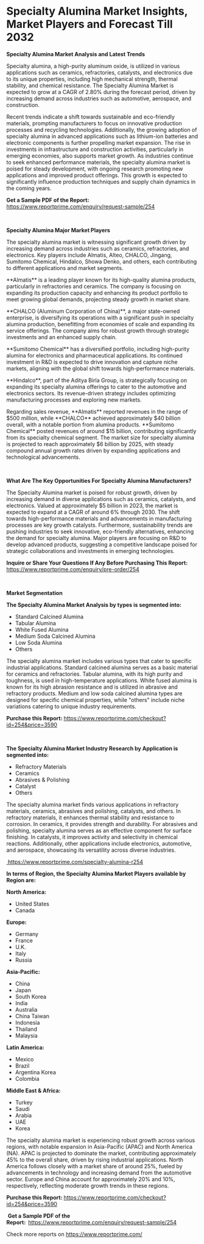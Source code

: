 <p><h1>Specialty Alumina Market Insights, Market Players and Forecast Till 2032</h1></p><p><strong>Specialty Alumina Market Analysis and Latest Trends</strong></p>
<p><p>Specialty alumina, a high-purity aluminum oxide, is utilized in various applications such as ceramics, refractories, catalysts, and electronics due to its unique properties, including high mechanical strength, thermal stability, and chemical resistance. The Specialty Alumina Market is expected to grow at a CAGR of 2.80% during the forecast period, driven by increasing demand across industries such as automotive, aerospace, and construction.</p><p>Recent trends indicate a shift towards sustainable and eco-friendly materials, prompting manufacturers to focus on innovative production processes and recycling technologies. Additionally, the growing adoption of specialty alumina in advanced applications such as lithium-ion batteries and electronic components is further propelling market expansion. The rise in investments in infrastructure and construction activities, particularly in emerging economies, also supports market growth. As industries continue to seek enhanced performance materials, the specialty alumina market is poised for steady development, with ongoing research promoting new applications and improved product offerings. This growth is expected to significantly influence production techniques and supply chain dynamics in the coming years.</p></p>
<p><strong>Get a Sample PDF of the Report:&nbsp;</strong> <a href="https://www.reportprime.com/enquiry/request-sample/254?utm_campaign=2280&utm_medium=2&utm_source=Github&utm_content=ia&utm_term=18032025&utm_id=specialty-alumina">https://www.reportprime.com/enquiry/request-sample/254</a></p>
<p>&nbsp;</p>
<p><strong>Specialty Alumina Major Market Players</strong></p>
<p><p>The specialty alumina market is witnessing significant growth driven by increasing demand across industries such as ceramics, refractories, and electronics. Key players include Almatis, Alteo, CHALCO, Jingang, Sumitomo Chemical, Hindalco, Showa Denko, and others, each contributing to different applications and market segments.</p><p>**Almatis** is a leading player known for its high-quality alumina products, particularly in refractories and ceramics. The company is focusing on expanding its production capacity and enhancing its product portfolio to meet growing global demands, projecting steady growth in market share.</p><p>**CHALCO (Aluminum Corporation of China)**, a major state-owned enterprise, is diversifying its operations with a significant push in specialty alumina production, benefitting from economies of scale and expanding its service offerings. The company aims for robust growth through strategic investments and an enhanced supply chain.</p><p>**Sumitomo Chemical** has a diversified portfolio, including high-purity alumina for electronics and pharmaceutical applications. Its continued investment in R&D is expected to drive innovation and capture niche markets, aligning with the global shift towards high-performance materials.</p><p>**Hindalco**, part of the Aditya Birla Group, is strategically focusing on expanding its specialty alumina offerings to cater to the automotive and electronics sectors. Its revenue-driven strategy includes optimizing manufacturing processes and exploring new markets.</p><p>Regarding sales revenue, **Almatis** reported revenues in the range of $500 million, while **CHALCO** achieved approximately $40 billion overall, with a notable portion from alumina products. **Sumitomo Chemical** posted revenues of around $15 billion, contributing significantly from its specialty chemical segment. The market size for specialty alumina is projected to reach approximately $6 billion by 2025, with steady compound annual growth rates driven by expanding applications and technological advancements.</p></p>
<p>&nbsp;</p>
<p><strong>What Are The Key Opportunities For Specialty Alumina Manufacturers?</strong></p>
<p><p>The Specialty Alumina market is poised for robust growth, driven by increasing demand in diverse applications such as ceramics, catalysts, and electronics. Valued at approximately $5 billion in 2023, the market is expected to expand at a CAGR of around 6% through 2030. The shift towards high-performance materials and advancements in manufacturing processes are key growth catalysts. Furthermore, sustainability trends are pushing industries to seek innovative, eco-friendly alternatives, enhancing the demand for specialty alumina. Major players are focusing on R&D to develop advanced products, suggesting a competitive landscape poised for strategic collaborations and investments in emerging technologies.</p></p>
<p><strong>Inquire or Share Your Questions If Any Before Purchasing This Report:</strong> <a href="https://www.reportprime.com/enquiry/pre-order/254?utm_campaign=2280&utm_medium=2&utm_source=Github&utm_content=ia&utm_term=18032025&utm_id=specialty-alumina">https://www.reportprime.com/enquiry/pre-order/254</a></p>
<p>&nbsp;</p>
<p><strong>Market Segmentation</strong></p>
<p><strong>The Specialty Alumina Market Analysis by types is segmented into:</strong></p>
<p><ul><li>Standard Calcined Alumina</li><li>Tabular Alumina</li><li>White Fused Alumina</li><li>Medium Soda Calcined Alumina</li><li>Low Soda Alumina</li><li>Others</li></ul></p>
<p><p>The specialty alumina market includes various types that cater to specific industrial applications. Standard calcined alumina serves as a basic material for ceramics and refractories. Tabular alumina, with its high purity and toughness, is used in high-temperature applications. White fused alumina is known for its high abrasion resistance and is utilized in abrasive and refractory products. Medium and low soda calcined alumina types are designed for specific chemical properties, while "others" include niche variations catering to unique industry requirements.</p></p>
<p><strong>Purchase this Report:&nbsp;</strong><a href="https://www.reportprime.com/checkout?id=254&price=3590&utm_campaign=2280&utm_medium=2&utm_source=Github&utm_content=ia&utm_term=18032025&utm_id=specialty-alumina">https://www.reportprime.com/checkout?id=254&price=3590</a></p>
<p>&nbsp;</p>
<p><strong>The Specialty Alumina Market Industry Research by Application is segmented into:</strong></p>
<p><ul><li>Refractory Materials</li><li>Ceramics</li><li>Abrasives & Polishing</li><li>Catalyst</li><li>Others</li></ul></p>
<p><p>The specialty alumina market finds various applications in refractory materials, ceramics, abrasives and polishing, catalysts, and others. In refractory materials, it enhances thermal stability and resistance to corrosion. In ceramics, it provides strength and durability. For abrasives and polishing, specialty alumina serves as an effective component for surface finishing. In catalysts, it improves activity and selectivity in chemical reactions. Additionally, other applications include electronics, automotive, and aerospace, showcasing its versatility across diverse industries.</p></p>
<p><a href="https://www.reportprime.com/specialty-alumina-r254?utm_campaign=2280&utm_medium=2&utm_source=Github&utm_content=ia&utm_term=18032025&utm_id=specialty-alumina">&nbsp;https://www.reportprime.com/specialty-alumina-r254</a></p>
<p><strong>In terms of Region, the Specialty Alumina Market Players available by Region are:</strong></p>
<p>
    <p> <strong> North America: </strong>
        <ul>
            <li>United States</li>
            <li>Canada</li>
        </ul>
        </p> 
    <p> <strong> Europe: </strong>
        <ul>
            <li>Germany</li>
            <li>France</li>
            <li>U.K.</li>
            <li>Italy</li>
            <li>Russia</li>
        </ul>
        </p> 
    <p> <strong> Asia-Pacific: </strong>
        <ul>
            <li>China</li>
            <li>Japan</li>
            <li>South Korea</li>
            <li>India</li>
            <li>Australia</li>
            <li>China Taiwan</li>
            <li>Indonesia</li>
            <li>Thailand</li>
            <li>Malaysia</li>
        </ul>
        </p> 
    <p> <strong> Latin America: </strong>
        <ul>
            <li>Mexico</li>
            <li>Brazil</li>
            <li>Argentina Korea</li>
            <li>Colombia</li>
        </ul>
        </p> 
    <p> <strong> Middle East & Africa: </strong>
        <ul>
            <li>Turkey</li>
            <li>Saudi</li>
            <li>Arabia</li>
            <li>UAE</li>
            <li>Korea</li>
        </ul>
    </p>
    </p>
<p><p>The specialty alumina market is experiencing robust growth across various regions, with notable expansion in Asia-Pacific (APAC) and North America (NA). APAC is projected to dominate the market, contributing approximately 45% to the overall share, driven by rising industrial applications. North America follows closely with a market share of around 25%, fueled by advancements in technology and increasing demand from the automotive sector. Europe and China account for approximately 20% and 10%, respectively, reflecting moderate growth trends in these regions.</p></p>
<p><strong>Purchase this Report: </strong><a href="https://www.reportprime.com/checkout?id=254&price=3590&utm_campaign=2280&utm_medium=2&utm_source=Github&utm_content=ia&utm_term=18032025&utm_id=specialty-alumina">https://www.reportprime.com/checkout?id=254&price=3590</a></p>
<p>&nbsp;<strong>Get a Sample PDF of the Report:&nbsp;&nbsp;</strong><a href="https://www.reportprime.com/enquiry/request-sample/254?utm_campaign=2280&utm_medium=2&utm_source=Github&utm_content=ia&utm_term=18032025&utm_id=specialty-alumina">https://www.reportprime.com/enquiry/request-sample/254</a></p>
<p><strong></strong></p>
<p>Check more reports on <a href="https://www.reportprime.com/?utm_campaign=2280&utm_medium=2&utm_source=Github&utm_content=ia&utm_term=18032025&utm_id=specialty-alumina">https://www.reportprime.com/</a></p>